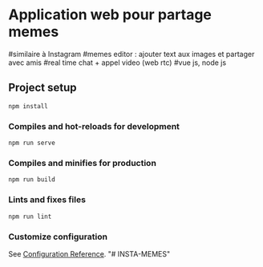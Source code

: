 # Application web pour partage memes
#similaire à Instagram
#memes editor : ajouter text aux images et partager avec amis
#real time chat + appel video (web rtc)
#vue js, node js

## Project setup
```
npm install
```

### Compiles and hot-reloads for development
```
npm run serve
```

### Compiles and minifies for production
```
npm run build
```

### Lints and fixes files
```
npm run lint
```

### Customize configuration
See [Configuration Reference](https://cli.vuejs.org/config/).
"# INSTA-MEMES" 
